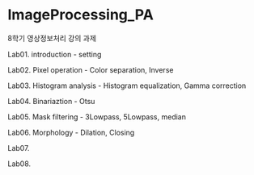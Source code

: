 # ImageProcessing_PA

8학기 영상정보처리 강의 과제

Lab01. introduction - setting

Lab02. Pixel operation - Color separation, Inverse

Lab03. Histogram analysis - Histogram equalization, Gamma correction

Lab04. Binariaztion - Otsu

Lab05. Mask filtering - 3Lowpass, 5Lowpass, median

Lab06. Morphology - Dilation, Closing

Lab07. 

Lab08. 
